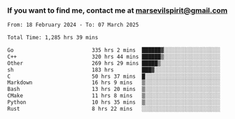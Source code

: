 ### If you want to find me, contact me at marsevilspirit@gmail.com

<!--
**marsevilspirit/marsevilspirit** is a ✨ _special_ ✨ repository because its `README.md` (this file) appears on your GitHub profile.

Here are some ideas to get you started:

- 🔭 I’m currently working on ...
- 🌱 I’m currently learning ...
- 👯 I’m looking to collaborate on ...
- 🤔 I’m looking for help with ...
- 💬 Ask me about ...
- 📫 How to reach me: ...
- 😄 Pronouns: ...
- ⚡ Fun fact: ...
-->
<!--START_SECTION:waka-->

```txt
From: 18 February 2024 - To: 07 March 2025

Total Time: 1,285 hrs 39 mins

Go                         335 hrs 2 mins  ██████▓░░░░░░░░░░░░░░░░░░   26.06 %
C++                        320 hrs 44 mins ██████▒░░░░░░░░░░░░░░░░░░   24.95 %
Other                      269 hrs 29 mins █████▒░░░░░░░░░░░░░░░░░░░   20.96 %
sh                         183 hrs         ███▓░░░░░░░░░░░░░░░░░░░░░   14.23 %
C                          50 hrs 37 mins  █░░░░░░░░░░░░░░░░░░░░░░░░   03.94 %
Markdown                   16 hrs 9 mins   ▒░░░░░░░░░░░░░░░░░░░░░░░░   01.26 %
Bash                       13 hrs 20 mins  ▒░░░░░░░░░░░░░░░░░░░░░░░░   01.04 %
CMake                      11 hrs 8 mins   ▒░░░░░░░░░░░░░░░░░░░░░░░░   00.87 %
Python                     10 hrs 35 mins  ▒░░░░░░░░░░░░░░░░░░░░░░░░   00.82 %
Rust                       8 hrs 22 mins   ░░░░░░░░░░░░░░░░░░░░░░░░░   00.65 %
```

<!--END_SECTION:waka-->
